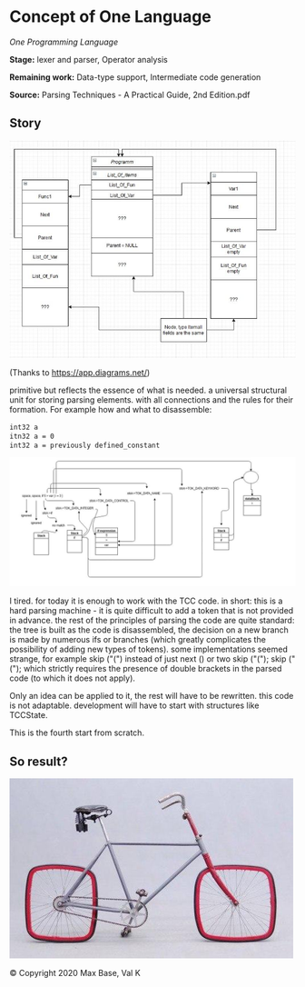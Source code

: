 # Concept of One Language

_One Programming Language_

**Stage:** lexer and parser, Operator analysis

**Remaining work:** Data-type support, Intermediate code generation

**Source:** Parsing Techniques - A Practical Guide, 2nd Edition.pdf

## Story

![](figure2.jpg)

(Thanks to https://app.diagrams.net/)

primitive but reflects the essence of what is needed. a universal structural unit for storing parsing elements. with all connections and the rules for their formation.
For example how and what to disassemble:
```
int32 a
itn32 a = 0
int32 a = previously defined_constant
```

![](figure3.jpg)

I tired. for today it is enough to work with the TCC code. in short: this is a hard parsing machine - it is quite difficult to add a token that is not provided in advance. the rest of the principles of parsing the code are quite standard: the tree is built as the code is disassembled, the decision on a new branch is made by numerous ifs or branches (which greatly complicates the possibility of adding new types of tokens). some implementations seemed strange, for example skip ("(") instead of just next () or two skip ("("); skip ("("); which strictly requires the presence of double brackets in the parsed code (to which it does not apply).

Only an idea can be applied to it, the rest will have to be rewritten. this code is not adaptable.
development will have to start with structures like TCCState.

This is the fourth start from scratch.

## So result?

![](figure1.jpg)

© Copyright 2020 Max Base, Val K
